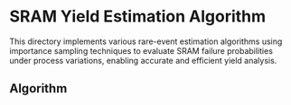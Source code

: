 SRAM Yield Estimation Algorithm
======
This directory implements various rare-event estimation algorithms using importance sampling techniques to evaluate SRAM failure probabilities under process variations, enabling accurate and efficient yield analysis.

Algorithm
--------
